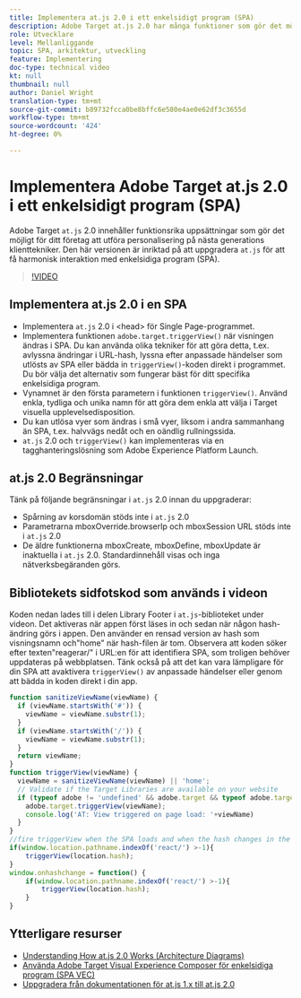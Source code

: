 ```yaml
---
title: Implementera at.js 2.0 i ett enkelsidigt program (SPA)
description: Adobe Target at.js 2.0 har många funktioner som gör det möjligt för ditt företag att utföra personalisering på nästa generations klienttekniker. Följ de här stegen för att implementera at.js 2.0 i ett enkelsidigt program (SPA).
role: Utvecklare
level: Mellanliggande
topic: SPA, arkitektur, utveckling
feature: Implementering
doc-type: technical video
kt: null
thumbnail: null
author: Daniel Wright
translation-type: tm+mt
source-git-commit: b89732fcca0be8bffc6e580e4ae0e62df3c3655d
workflow-type: tm+mt
source-wordcount: '424'
ht-degree: 0%

---
```



# Implementera Adobe Target at.js 2.0 i ett enkelsidigt program (SPA)

Adobe Target `at.js` 2.0 innehåller funktionsrika uppsättningar som gör det möjligt för ditt företag att utföra personalisering på nästa generations klienttekniker. Den här versionen är inriktad på att uppgradera `at.js` för att få harmonisk interaktion med enkelsidiga program (SPA).

>[!VIDEO](https://video.tv.adobe.com/v/26248?quality=12)

## Implementera at.js 2.0 i en SPA

* Implementera `at.js` 2.0 i &lt;head> för Single Page-programmet.
* Implementera funktionen `adobe.target.triggerView()` när visningen ändras i SPA. Du kan använda olika tekniker för att göra detta, t.ex. avlyssna ändringar i URL-hash, lyssna efter anpassade händelser som utlösts av SPA eller bädda in `triggerView()`-koden direkt i programmet. Du bör välja det alternativ som fungerar bäst för ditt specifika enkelsidiga program.
* Vynamnet är den första parametern i funktionen `triggerView()`. Använd enkla, tydliga och unika namn för att göra dem enkla att välja i Target visuella upplevelsedisposition.
* Du kan utlösa vyer som ändras i små vyer, liksom i andra sammanhang än SPA, t.ex. halvvägs nedåt och en oändlig rullningssida.
* `at.js` 2.0 och  `triggerView()` kan implementeras via en tagghanteringslösning som Adobe Experience Platform Launch.

## at.js 2.0 Begränsningar

Tänk på följande begränsningar i `at.js` 2.0 innan du uppgraderar:

* Spårning av korsdomän stöds inte i `at.js` 2.0
* Parametrarna mboxOverride.browserIp och mboxSession URL stöds inte i `at.js` 2.0
* De äldre funktionerna mboxCreate, mboxDefine, mboxUpdate är inaktuella i `at.js` 2.0. Standardinnehåll visas och inga nätverksbegäranden görs.

## Bibliotekets sidfotskod som används i videon

Koden nedan lades till i delen Library Footer i `at.js`-biblioteket under videon. Det aktiveras när appen först läses in och sedan när någon hash-ändring görs i appen. Den använder en rensad version av hash som visningsnamn och&quot;home&quot; när hash-filen är tom. Observera att koden söker efter texten&quot;reagerar/&quot; i URL:en för att identifiera SPA, som troligen behöver uppdateras på webbplatsen. Tänk också på att det kan vara lämpligare för din SPA att avaktivera `triggerView()` av anpassade händelser eller genom att bädda in koden direkt i din app.

```javascript
function sanitizeViewName(viewName) {
  if (viewName.startsWith('#')) {
    viewName = viewName.substr(1);
  }
  if (viewName.startsWith('/')) {
    viewName = viewName.substr(1);
  }
  return viewName;
}
function triggerView(viewName) {
  viewName = sanitizeViewName(viewName) || 'home';
  // Validate if the Target Libraries are available on your website
  if (typeof adobe != 'undefined' && adobe.target && typeof adobe.target.triggerView === 'function') {
    adobe.target.triggerView(viewName);
    console.log('AT: View triggered on page load: '+viewName)
  }
}
//fire triggerView when the SPA loads and when the hash changes in the SPA
if(window.location.pathname.indexOf('react/') >-1){
    triggerView(location.hash);
}
window.onhashchange = function() {
    if(window.location.pathname.indexOf('react/') >-1){
        triggerView(location.hash);
    }
}
```

## Ytterligare resurser

* [Understanding How at.js 2.0 Works (Architecture Diagrams)](understanding-how-atjs-20-works.md)
* [Använda Adobe Target Visual Experience Composer för enkelsidiga program (SPA VEC)](../experiences/use-the-visual-experience-composer-for-single-page-applications.md)
* [Uppgradera från dokumentationen för at.js 1.x till at.js 2.0](https://docs.adobe.com/content/help/en/target/using/implement-target/client-side/upgrading-from-atjs-1x-to-atjs-20.html)